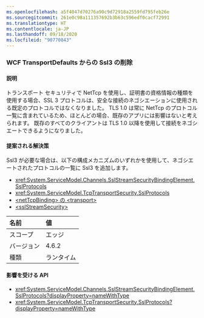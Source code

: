 ```yaml
---
ms.openlocfilehash: a5f4047d70276a90c9d72918a2559fd795feb26e
ms.sourcegitcommit: 261e0c98a111357692b3b63c596edf0cacf72991
ms.translationtype: HT
ms.contentlocale: ja-JP
ms.lasthandoff: 09/18/2020
ms.locfileid: "90770843"
---
```

### <a name="remove-ssl3-from-the-wcf-transportdefaults"></a>WCF TransportDefaults からの Ssl3 の削除

#### <a name="details"></a>説明

トランスポート セキュリティで NetTcp を使用し、証明書の資格情報の種類を使用する場合、SSL 3 プロトコルは、安全な接続のネゴシエーションに使用される既定のプロトコルではなくなりました。 TLS 1.0 は常に NetTcp のプロトコル一覧に含まれているため、ほとんどの場合、既存のアプリには影響はないと考えられます。 既存のすべてのクライアントは TLS 1.0 以降を使用して接続をネゴシエートできるようになりました。

#### <a name="suggestion"></a>提案される解決策

Ssl3 が必要な場合は、以下の構成メカニズムのいずれかを使用して、ネゴシエートされたプロトコルの一覧に Ssl3 を追加します。

- <xref:System.ServiceModel.Channels.SslStreamSecurityBindingElement.SslProtocols>
- <xref:System.ServiceModel.TcpTransportSecurity.SslProtocols>
- [\<netTcpBinding> の \<transport>](../../../../docs/framework/configure-apps/file-schema/wcf/transport-of-nettcpbinding.md)
- [\<sslStreamSecurity>](../../../../docs/framework/configure-apps/file-schema/wcf/sslstreamsecurity.md)

| 名前    | 値   |
|:--------|:--------|
| スコープ   | エッジ    |
| バージョン | 4.6.2   |
| 種類    | ランタイム |

#### <a name="affected-apis"></a>影響を受ける API

- <xref:System.ServiceModel.Channels.SslStreamSecurityBindingElement.SslProtocols?displayProperty=nameWithType>
- <xref:System.ServiceModel.TcpTransportSecurity.SslProtocols?displayProperty=nameWithType>

<!--

#### Affected APIs

- `P:System.ServiceModel.Channels.SslStreamSecurityBindingElement.SslProtocols`
- `P:System.ServiceModel.TcpTransportSecurity.SslProtocols`

-->
